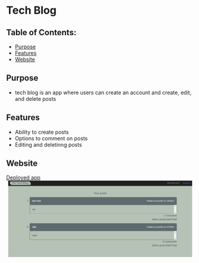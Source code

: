 # Tech Blog

## Table of Contents:

- [Purpose](#purpose)
- [Features](#features)
- [Website](#website)

## Purpose

- tech blog is an app where users can create an account and create, edit, and delete posts

## Features

- Ability to create posts
- Options to comment on posts
- Editing and deletinng posts

## Website

[Deployed app]()
![Tech-blog](images/tech-blog.png)
